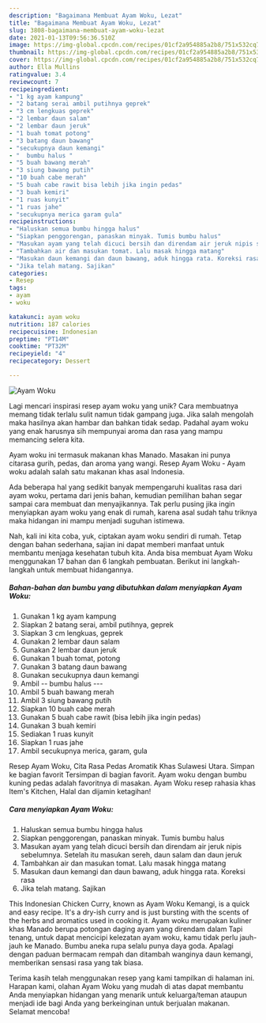 ```yaml
---
description: "Bagaimana Membuat Ayam Woku, Lezat"
title: "Bagaimana Membuat Ayam Woku, Lezat"
slug: 3808-bagaimana-membuat-ayam-woku-lezat
date: 2021-01-13T09:56:36.510Z
image: https://img-global.cpcdn.com/recipes/01cf2a954885a2b8/751x532cq70/ayam-woku-foto-resep-utama.jpg
thumbnail: https://img-global.cpcdn.com/recipes/01cf2a954885a2b8/751x532cq70/ayam-woku-foto-resep-utama.jpg
cover: https://img-global.cpcdn.com/recipes/01cf2a954885a2b8/751x532cq70/ayam-woku-foto-resep-utama.jpg
author: Ella Mullins
ratingvalue: 3.4
reviewcount: 7
recipeingredient:
- "1 kg ayam kampung"
- "2 batang serai ambil putihnya geprek"
- "3 cm lengkuas geprek"
- "2 lembar daun salam"
- "2 lembar daun jeruk"
- "1 buah tomat potong"
- "3 batang daun bawang"
- "secukupnya daun kemangi"
- "  bumbu halus "
- "5 buah bawang merah"
- "3 siung bawang putih"
- "10 buah cabe merah"
- "5 buah cabe rawit bisa lebih jika ingin pedas"
- "3 buah kemiri"
- "1 ruas kunyit"
- "1 ruas jahe"
- "secukupnya merica garam gula"
recipeinstructions:
- "Haluskan semua bumbu hingga halus"
- "Siapkan penggorengan, panaskan minyak. Tumis bumbu halus"
- "Masukan ayam yang telah dicuci bersih dan direndam air jeruk nipis sebelumnya. Setelah itu masukan sereh, daun salam dan daun jeruk"
- "Tambahkan air dan masukan tomat. Lalu masak hingga matang"
- "Masukan daun kemangi dan daun bawang, aduk hingga rata. Koreksi rasa"
- "Jika telah matang. Sajikan"
categories:
- Resep
tags:
- ayam
- woku

katakunci: ayam woku 
nutrition: 187 calories
recipecuisine: Indonesian
preptime: "PT14M"
cooktime: "PT32M"
recipeyield: "4"
recipecategory: Dessert

---
```



![Ayam Woku](https://img-global.cpcdn.com/recipes/01cf2a954885a2b8/751x532cq70/ayam-woku-foto-resep-utama.jpg)

Lagi mencari inspirasi resep ayam woku yang unik? Cara membuatnya memang tidak terlalu sulit namun tidak gampang juga. Jika salah mengolah maka hasilnya akan hambar dan bahkan tidak sedap. Padahal ayam woku yang enak harusnya sih mempunyai aroma dan rasa yang mampu memancing selera kita.

Ayam woku ini termasuk makanan khas Manado. Masakan ini punya citarasa gurih, pedas, dan aroma yang wangi. Resep Ayam Woku - Ayam woku adalah salah satu makanan khas asal Indonesia.

Ada beberapa hal yang sedikit banyak mempengaruhi kualitas rasa dari ayam woku, pertama dari jenis bahan, kemudian pemilihan bahan segar sampai cara membuat dan menyajikannya. Tak perlu pusing jika ingin menyiapkan ayam woku yang enak di rumah, karena asal sudah tahu triknya maka hidangan ini mampu menjadi suguhan istimewa.


Nah, kali ini kita coba, yuk, ciptakan ayam woku sendiri di rumah. Tetap dengan bahan sederhana, sajian ini dapat memberi manfaat untuk membantu menjaga kesehatan tubuh kita. Anda bisa membuat Ayam Woku menggunakan 17 bahan dan 6 langkah pembuatan. Berikut ini langkah-langkah untuk membuat hidangannya.

<!--inarticleads1-->

##### Bahan-bahan dan bumbu yang dibutuhkan dalam menyiapkan Ayam Woku:

1. Gunakan 1 kg ayam kampung
1. Siapkan 2 batang serai, ambil putihnya, geprek
1. Siapkan 3 cm lengkuas, geprek
1. Gunakan 2 lembar daun salam
1. Gunakan 2 lembar daun jeruk
1. Gunakan 1 buah tomat, potong
1. Gunakan 3 batang daun bawang
1. Gunakan secukupnya daun kemangi
1. Ambil  -- bumbu halus ---
1. Ambil 5 buah bawang merah
1. Ambil 3 siung bawang putih
1. Siapkan 10 buah cabe merah
1. Gunakan 5 buah cabe rawit (bisa lebih jika ingin pedas)
1. Gunakan 3 buah kemiri
1. Sediakan 1 ruas kunyit
1. Siapkan 1 ruas jahe
1. Ambil secukupnya merica, garam, gula


Resep Ayam Woku, Cita Rasa Pedas Aromatik Khas Sulawesi Utara. Simpan ke bagian favorit Tersimpan di bagian favorit. Ayam woku dengan bumbu kuning pedas adalah favoritnya di masakan. Ayam Woku resep rahasia khas Item&#39;s Kitchen, Halal dan dijamin ketagihan! 

<!--inarticleads2-->

##### Cara menyiapkan Ayam Woku:

1. Haluskan semua bumbu hingga halus
1. Siapkan penggorengan, panaskan minyak. Tumis bumbu halus
1. Masukan ayam yang telah dicuci bersih dan direndam air jeruk nipis sebelumnya. Setelah itu masukan sereh, daun salam dan daun jeruk
1. Tambahkan air dan masukan tomat. Lalu masak hingga matang
1. Masukan daun kemangi dan daun bawang, aduk hingga rata. Koreksi rasa
1. Jika telah matang. Sajikan


This Indonesian Chicken Curry, known as Ayam Woku Kemangi, is a quick and easy recipe. It&#39;s a dry-ish curry and is just bursting with the scents of the herbs and aromatics used in cooking it. Ayam woku merupakan kuliner khas Manado berupa potongan daging ayam yang direndam dalam Tapi tenang, untuk dapat mencicipi kelezatan ayam woku, kamu tidak perlu jauh-jauh ke Manado. Bumbu aneka rupa selalu punya daya goda. Apalagi dengan paduan bermacam rempah dan ditambah wanginya daun kemangi, memberikan sensasi rasa yang tak biasa. 

Terima kasih telah menggunakan resep yang kami tampilkan di halaman ini. Harapan kami, olahan Ayam Woku yang mudah di atas dapat membantu Anda menyiapkan hidangan yang menarik untuk keluarga/teman ataupun menjadi ide bagi Anda yang berkeinginan untuk berjualan makanan. Selamat mencoba!
